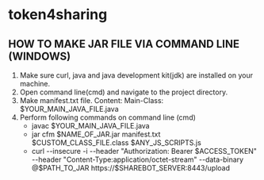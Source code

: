# token4sharing

## HOW TO MAKE JAR FILE VIA COMMAND LINE (WINDOWS)

1. Make sure curl, java and java development kit(jdk) are installed on your machine.
2. Open command line(cmd) and navigate to the project directory.
3. Make manifest.txt file.
  Content: Main-Class: $YOUR_MAIN_JAVA_FILE.java
4. Perform following commands on command line (cmd)
	- javac $YOUR_MAIN_JAVA_FILE.java
	- jar cfm $NAME_OF_JAR.jar manifest.txt $CUSTOM_CLASS_FILE.class $ANY_JS_SCRIPTS.js
	- curl --insecure -i --header "Authorization: Bearer $ACCESS_TOKEN" --header "Content-Type:application/octet-stream" --data-binary @$PATH_TO_JAR https://$SHAREBOT_SERVER:8443/upload
